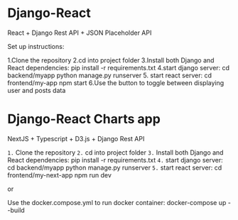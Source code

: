 # Django-React
React + Django Rest API + JSON Placeholder API

Set up instructions:

1.Clone the repository
2.cd into project folder
3.Install both Django and React dependencies:
    pip install -r requirements.txt
4.start django server:
    cd backend/myapp
    python manage.py runserver
5. start react server:
    cd frontend/my-app
    npm start
6.Use the button to toggle between displaying user and posts data 


# Django-React Charts app

NextJS + Typescript + D3.js + Django Rest API

`1.` Clone the repository
`2.` cd into project folder
`3.` Install both Django and React dependencies:
    pip install -r requirements.txt
`4.` start django server:
    cd backend/myapp
    python manage.py runserver
`5.` start react server:
    cd frontend/my-next-app
    npm run dev

or 

Use the docker.compose.yml to run docker container:  docker-compose up --build

